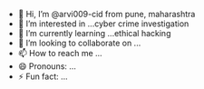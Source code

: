 - 👋 Hi, I’m @arvi009-cid from pune, maharashtra 
- 👀 I’m interested in ...cyber crime investigation 
- 🌱 I’m currently learning ...ethical hacking 
- 💞️ I’m looking to collaborate on ...
- 📫 How to reach me ...
- 😄 Pronouns: ...
- ⚡ Fun fact: ...

<!---
arvi009-cid/arvi009-cid is a ✨ special ✨ repository because its `README.md` (this file) appears on your GitHub profile.
You can click the Preview link to take a look at your changes.
--->
